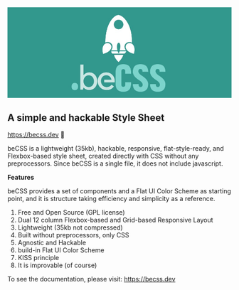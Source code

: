 <img src="/images/becss-logo.jpg" alt="becss logo">

<h2>A simple and hackable Style Sheet</h2>

https://becss.dev 🔗

<p>beCSS is a lightweight (35kb), hackable, responsive, flat-style-ready, and Flexbox-based style sheet, created directly with CSS without any preprocessors. Since beCSS is a single file, it does not include javascript.</p>

<strong>Features</strong>

<p>beCSS provides a set of components and a Flat UI Color Scheme as starting point, and it is structure taking efficiency and simplicity as a reference.</p>

1. Free and Open Source (GPL license)
2. Dual 12 column Flexbox-based and Grid-based Responsive Layout
3. Lightweight (35kb not compressed)
4. Built without preprocessors, only CSS
5. Agnostic and Hackable
6. build-in Flat UI Color Scheme
7. KISS principle
8. It is improvable (of course)

To see the documentation, please visit: https://becss.dev


